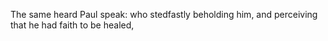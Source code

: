 The same heard Paul speak: who stedfastly beholding him, and perceiving that he had faith to be healed,
